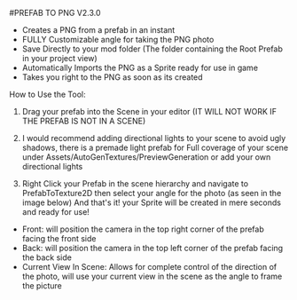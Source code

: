 #PREFAB TO PNG V2.3.0

- Creates a PNG from a prefab in an instant
- FULLY Customizable angle for taking the PNG photo
- Save Directly to your mod folder (The folder containing the Root Prefab in your project view)
- Automatically Imports the PNG as a Sprite ready for use in game
- Takes you right to the PNG as soon as its created

How to Use the Tool:

1) Drag your prefab into the Scene in your editor (IT WILL NOT WORK IF THE PREFAB IS NOT IN A SCENE)

2) I would recommend adding directional lights to your scene to avoid ugly shadows, there is a premade light prefab for Full coverage of your scene under Assets/AutoGenTextures/PreviewGeneration or add your own directional lights

3) Right Click your Prefab in the scene hierarchy and navigate to PrefabToTexture2D then select your angle for the photo (as seen in the image below) And that's it! your Sprite will be created in mere seconds and ready for use!

- Front: will position the camera in the top right corner of the prefab facing the front side
- Back: will position the camera in the top left corner of the prefab facing the back side
- Current View In Scene: Allows for complete control of the direction of the photo, will use your current view in the scene as the angle to frame the picture 
